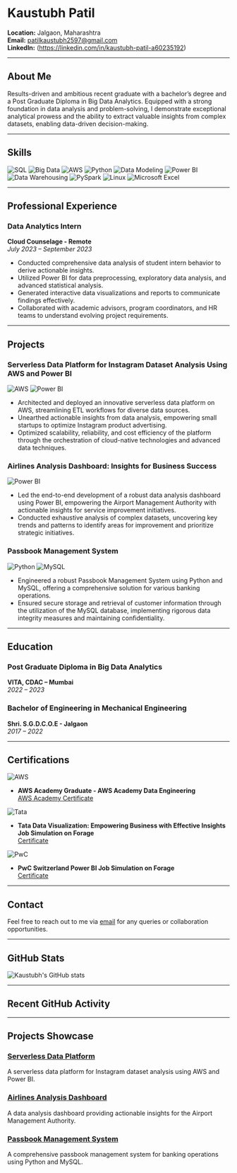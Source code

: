 
# Kaustubh Patil

**Location:** Jalgaon, Maharashtra  
**Email:** [patilkaustubh2597@gmail.com](mailto:patilkaustubh2597@gmail.com)  
**LinkedIn:** (https://linkedin.com/in/kaustubh-patil-a60235192)  

---

## About Me
Results-driven and ambitious recent graduate with a bachelor’s degree and a Post Graduate Diploma in Big Data Analytics. Equipped with a strong foundation in data analysis and problem-solving, I demonstrate exceptional analytical prowess and the ability to extract valuable insights from complex datasets, enabling data-driven decision-making.

---

## Skills

![SQL](https://img.shields.io/badge/SQL-4479A1?style=for-the-badge&logo=sql&logoColor=white)
![Big Data](https://img.shields.io/badge/Big%20Data-FF6F00?style=for-the-badge&logo=Apache&logoColor=white)
![AWS](https://img.shields.io/badge/AWS-232F3E?style=for-the-badge&logo=Amazon-AWS&logoColor=white)
![Python](https://img.shields.io/badge/Python-3776AB?style=for-the-badge&logo=Python&logoColor=white)
![Data Modeling](https://img.shields.io/badge/Data%20Modeling-4B8BBE?style=for-the-badge&logo=DataCamp&logoColor=white)
![Power BI](https://img.shields.io/badge/Power%20BI-F2C811?style=for-the-badge&logo=Power-BI&logoColor=white)
![Data Warehousing](https://img.shields.io/badge/Data%20Warehousing-336791?style=for-the-badge&logo=Microsoft-Azure&logoColor=white)
![PySpark](https://img.shields.io/badge/PySpark-E25A1C?style=for-the-badge&logo=Apache-Spark&logoColor=white)
![Linux](https://img.shields.io/badge/Linux-FCC624?style=for-the-badge&logo=Linux&logoColor=white)
![Microsoft Excel](https://img.shields.io/badge/Microsoft%20Excel-217346?style=for-the-badge&logo=Microsoft-Excel&logoColor=white)

---

## Professional Experience

### Data Analytics Intern
**Cloud Counselage - Remote**  
*July 2023 – September 2023*  
- Conducted comprehensive data analysis of student intern behavior to derive actionable insights.
- Utilized Power BI for data preprocessing, exploratory data analysis, and advanced statistical analysis.
- Generated interactive data visualizations and reports to communicate findings effectively.
- Collaborated with academic advisors, program coordinators, and HR teams to understand evolving project requirements.

---

## Projects

### Serverless Data Platform for Instagram Dataset Analysis Using AWS and Power BI
![AWS](https://img.shields.io/badge/AWS-232F3E?style=for-the-badge&logo=Amazon-AWS&logoColor=white) ![Power BI](https://img.shields.io/badge/Power%20BI-F2C811?style=for-the-badge&logo=Power-BI&logoColor=white)
- Architected and deployed an innovative serverless data platform on AWS, streamlining ETL workflows for diverse data sources.
- Unearthed actionable insights from data analysis, empowering small startups to optimize Instagram product advertising.
- Optimized scalability, reliability, and cost efficiency of the platform through the orchestration of cloud-native technologies and advanced data techniques.

### Airlines Analysis Dashboard: Insights for Business Success
![Power BI](https://img.shields.io/badge/Power%20BI-F2C811?style=for-the-badge&logo=Power-BI&logoColor=white)
- Led the end-to-end development of a robust data analysis dashboard using Power BI, empowering the Airport Management Authority with actionable insights for service improvement initiatives.
- Conducted exhaustive analysis of complex datasets, uncovering key trends and patterns to identify areas for improvement and prioritize strategic initiatives.

### Passbook Management System
![Python](https://img.shields.io/badge/Python-3776AB?style=for-the-badge&logo=Python&logoColor=white) ![MySQL](https://img.shields.io/badge/MySQL-4479A1?style=for-the-badge&logo=MySQL&logoColor=white)
- Engineered a robust Passbook Management System using Python and MySQL, offering a comprehensive solution for various banking operations.
- Ensured secure storage and retrieval of customer information through the utilization of the MySQL database, implementing rigorous data integrity measures and maintaining confidentiality.

---

## Education

### Post Graduate Diploma in Big Data Analytics
**VITA, CDAC – Mumbai**  
*2022 – 2023*

### Bachelor of Engineering in Mechanical Engineering
**Shri. S.G.D.C.O.E - Jalgaon**  
*2017 – 2022*

---

## Certifications

![AWS](https://img.shields.io/badge/AWS-232F3E?style=for-the-badge&logo=Amazon-AWS&logoColor=white)
- **AWS Academy Graduate - AWS Academy Data Engineering**  
  [AWS Academy Certificate](https://www.credly.com/go/aDPL1aiV)

![Tata](https://img.shields.io/badge/Tata-EB0029?style=for-the-badge&logo=Tata&logoColor=white)
- **Tata Data Visualization: Empowering Business with Effective Insights Job Simulation on Forage**  
  [Certificate](https://www.theforage.com/achievements?ref=36hDvkJ2M6vNHHypm)

![PwC](https://img.shields.io/badge/PwC-CC0000?style=for-the-badge&logo=PwC&logoColor=white)
- **PwC Switzerland Power BI Job Simulation on Forage**  
  [Certificate](https://www.theforage.com/achievements?ref=36hDvkJ2M6vNHHypm)

---

## Contact
Feel free to reach out to me via [email](mailto:patilkaustubh2597@gmail.com) for any queries or collaboration opportunities.

---

## GitHub Stats

![Kaustubh's GitHub stats](https://github-readme-stats.vercel.app/api?username=yourusername&show_icons=true&theme=radical)

---

## Recent GitHub Activity

<!--START_SECTION:activity-->
<!--END_SECTION:activity-->

---

## Projects Showcase

### [Serverless Data Platform](https://github.com/yourusername/instagram-data-platform)
A serverless data platform for Instagram dataset analysis using AWS and Power BI.

### [Airlines Analysis Dashboard](https://github.com/yourusername/airlines-analysis-dashboard)
A data analysis dashboard providing actionable insights for the Airport Management Authority.

### [Passbook Management System](https://github.com/yourusername/passbook-management-system)
A comprehensive passbook management system for banking operations using Python and MySQL.


<!--
**kaustubhgit07/kaustubhgit07** is a ✨ _special_ ✨ repository because its `README.md` (this file) appears on your GitHub profile.

Here are some ideas to get you started:

- 🔭 I’m currently working on ...
- 🌱 I’m currently learning ...
- 👯 I’m looking to collaborate on ...
- 🤔 I’m looking for help with ...
- 💬 Ask me about ...
- 📫 How to reach me: ...
- 😄 Pronouns: ...
- ⚡ Fun fact: ...
-->
